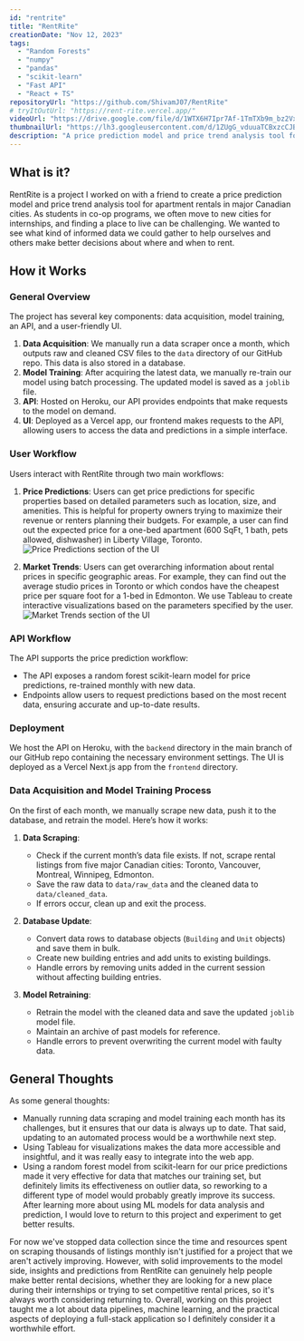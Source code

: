 ```yaml
---
id: "rentrite"
title: "RentRite"
creationDate: "Nov 12, 2023"
tags: 
  - "Random Forests"
  - "numpy"
  - "pandas"
  - "scikit-learn"
  - "Fast API"
  - "React + TS"
repositoryUrl: "https://github.com/ShivamJ07/RentRite"
# tryItOutUrl: "https://rent-rite.vercel.app/"
videoUrl: "https://drive.google.com/file/d/1WTX6H7Ipr7Af-1TmTXb9m_bz2Vx8toSa/preview"
thumbnailUrl: "https://lh3.googleusercontent.com/d/1ZUgG_vduuaTCBxzcCJBw1c33t50iSDDS?authuser=0"
description: "A price prediction model and price trend analysis tool for apartment rentals in major Canadian cities."
---
```


## What is it?

RentRite is a project I worked on with a friend to create a price prediction model and price trend analysis tool for apartment rentals in major Canadian cities. As students in co-op programs, we often move to new cities for internships, and finding a place to live can be challenging. We wanted to see what kind of informed data we could gather to help ourselves and others make better decisions about where and when to rent.

## How it Works

### General Overview

The project has several key components: data acquisition, model training, an API, and a user-friendly UI.

1. **Data Acquisition**: We manually run a data scraper once a month, which outputs raw and cleaned CSV files to the `data` directory of our GitHub repo. This data is also stored in a database.
2. **Model Training**: After acquiring the latest data, we manually re-train our model using batch processing. The updated model is saved as a `joblib` file.
3. **API**: Hosted on Heroku, our API provides endpoints that make requests to the model on demand.
4. **UI**: Deployed as a Vercel app, our frontend makes requests to the API, allowing users to access the data and predictions in a simple interface.

### User Workflow

Users interact with RentRite through two main workflows:

1. **Price Predictions**: Users can get price predictions for specific properties based on detailed parameters such as location, size, and amenities. This is helpful for property owners trying to maximize their revenue or renters planning their budgets. For example, a user can find out the expected price for a one-bed apartment (600 SqFt, 1 bath, pets allowed, dishwasher) in Liberty Village, Toronto. ![Price Predictions section of the UI](https://lh3.googleusercontent.com/d/1YUbickGVuA_W-C5e2ROmVqicCHTeDSL5?authuser=0)

2. **Market Trends**: Users can get overarching information about rental prices in specific geographic areas. For example, they can find out the average studio prices in Toronto or which condos have the cheapest price per square foot for a 1-bed in Edmonton. We use Tableau to create interactive visualizations based on the parameters specified by the user. ![Market Trends section of the UI](https://lh3.googleusercontent.com/d/14LL5rFMkP46V9V9erpvKNKKr-G9sVpCX?authuser=0)

### API Workflow

The API supports the price prediction workflow:

- The API exposes a random forest scikit-learn model for price predictions, re-trained monthly with new data.
- Endpoints allow users to request predictions based on the most recent data, ensuring accurate and up-to-date results.

### Deployment

We host the API on Heroku, with the `backend` directory in the main branch of our GitHub repo containing the necessary environment settings. The UI is deployed as a Vercel Next.js app from the `frontend` directory.

### Data Acquisition and Model Training Process

On the first of each month, we manually scrape new data, push it to the database, and retrain the model. Here’s how it works:

1. **Data Scraping**:
    - Check if the current month’s data file exists. If not, scrape rental listings from five major Canadian cities: Toronto, Vancouver, Montreal, Winnipeg, Edmonton.
    - Save the raw data to `data/raw_data` and the cleaned data to `data/cleaned_data`.
    - If errors occur, clean up and exit the process.

2. **Database Update**:
    - Convert data rows to database objects (`Building` and `Unit` objects) and save them in bulk.
    - Create new building entries and add units to existing buildings.
    - Handle errors by removing units added in the current session without affecting building entries.

3. **Model Retraining**:
    - Retrain the model with the cleaned data and save the updated `joblib` model file.
    - Maintain an archive of past models for reference.
    - Handle errors to prevent overwriting the current model with faulty data.

## General Thoughts

As some general thoughts:

- Manually running data scraping and model training each month has its challenges, but it ensures that our data is always up to date. That said, updating to an automated process would be a worthwhile next step.
- Using Tableau for visualizations makes the data more accessible and insightful, and it was really easy to integrate into the web app.
- Using a random forest model from scikit-learn for our price predictions made it very effective for data that matches our training set, but definitely limits its effectiveness on outlier data, so reworking to a different type of model would probably greatly improve its success. After learning more about using ML models for data analysis and prediction, I would love to return to this project and experiment to get better results.

For now we've stopped data collection since the time and resources spent on scraping thousands of listings monthly isn't justified for a project that we aren't actively improving. However, with solid improvements to the model side, insights and predictions from RentRite can genuinely help people make better rental decisions, whether they are looking for a new place during their internships or trying to set competitive rental prices, so it's always worth considering returning to. Overall, working on this project taught me a lot about data pipelines, machine learning, and the practical aspects of deploying a full-stack application so I definitely consider it a worthwhile effort.
